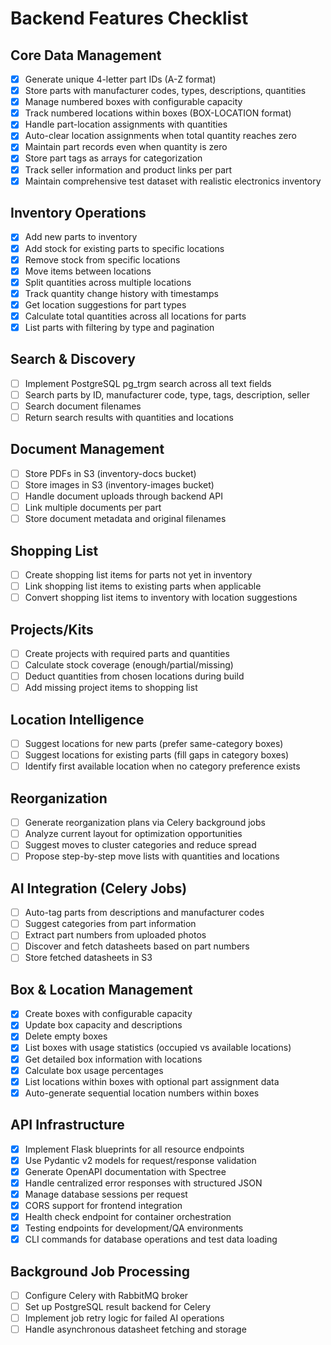 # Backend Features Checklist

## Core Data Management
- [x] Generate unique 4-letter part IDs (A-Z format)
- [x] Store parts with manufacturer codes, types, descriptions, quantities
- [x] Manage numbered boxes with configurable capacity
- [x] Track numbered locations within boxes (BOX-LOCATION format)  
- [x] Handle part-location assignments with quantities
- [x] Auto-clear location assignments when total quantity reaches zero
- [x] Maintain part records even when quantity is zero
- [x] Store part tags as arrays for categorization
- [x] Track seller information and product links per part
- [x] Maintain comprehensive test dataset with realistic electronics inventory

## Inventory Operations
- [x] Add new parts to inventory
- [x] Add stock for existing parts to specific locations
- [x] Remove stock from specific locations
- [x] Move items between locations
- [x] Split quantities across multiple locations
- [x] Track quantity change history with timestamps
- [x] Get location suggestions for part types
- [x] Calculate total quantities across all locations for parts
- [x] List parts with filtering by type and pagination

## Search & Discovery
- [ ] Implement PostgreSQL pg_trgm search across all text fields
- [ ] Search parts by ID, manufacturer code, type, tags, description, seller
- [ ] Search document filenames
- [ ] Return search results with quantities and locations

## Document Management
- [ ] Store PDFs in S3 (inventory-docs bucket)
- [ ] Store images in S3 (inventory-images bucket)
- [ ] Handle document uploads through backend API
- [ ] Link multiple documents per part
- [ ] Store document metadata and original filenames

## Shopping List
- [ ] Create shopping list items for parts not yet in inventory
- [ ] Link shopping list items to existing parts when applicable
- [ ] Convert shopping list items to inventory with location suggestions

## Projects/Kits
- [ ] Create projects with required parts and quantities
- [ ] Calculate stock coverage (enough/partial/missing)
- [ ] Deduct quantities from chosen locations during build
- [ ] Add missing project items to shopping list

## Location Intelligence
- [ ] Suggest locations for new parts (prefer same-category boxes)
- [ ] Suggest locations for existing parts (fill gaps in category boxes)
- [ ] Identify first available location when no category preference exists

## Reorganization
- [ ] Generate reorganization plans via Celery background jobs
- [ ] Analyze current layout for optimization opportunities
- [ ] Suggest moves to cluster categories and reduce spread
- [ ] Propose step-by-step move lists with quantities and locations

## AI Integration (Celery Jobs)
- [ ] Auto-tag parts from descriptions and manufacturer codes
- [ ] Suggest categories from part information
- [ ] Extract part numbers from uploaded photos
- [ ] Discover and fetch datasheets based on part numbers
- [ ] Store fetched datasheets in S3

## Box & Location Management
- [x] Create boxes with configurable capacity
- [x] Update box capacity and descriptions
- [x] Delete empty boxes
- [x] List boxes with usage statistics (occupied vs available locations)
- [x] Get detailed box information with locations
- [x] Calculate box usage percentages
- [x] List locations within boxes with optional part assignment data
- [x] Auto-generate sequential location numbers within boxes

## API Infrastructure
- [x] Implement Flask blueprints for all resource endpoints
- [x] Use Pydantic v2 models for request/response validation
- [x] Generate OpenAPI documentation with Spectree
- [x] Handle centralized error responses with structured JSON
- [x] Manage database sessions per request
- [x] CORS support for frontend integration
- [x] Health check endpoint for container orchestration
- [x] Testing endpoints for development/QA environments
- [x] CLI commands for database operations and test data loading

## Background Job Processing
- [ ] Configure Celery with RabbitMQ broker
- [ ] Set up PostgreSQL result backend for Celery
- [ ] Implement job retry logic for failed AI operations
- [ ] Handle asynchronous datasheet fetching and storage
